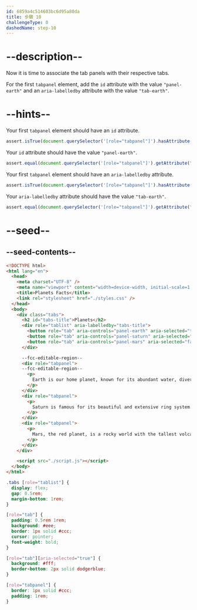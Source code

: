 ```yaml
---
id: 6859a4c514603bc6d95a80da
title: 步驟 10
challengeType: 0
dashedName: step-10
---
```


# --description--

Now it is time to associate the tab panels with their respective tabs.

For the first `tabpanel` element, add the `id` attribute with the value `"panel-earth"` and an `aria-labelledby` attribute with the value `"tab-earth"`.

# --hints--

Your first `tabpanel` element should have an `id` attribute.

```js
assert.isTrue(document.querySelector('[role="tabpanel"]').hasAttribute("id"));
```

Your `id` attribute should have the value `"panel-earth"`.

```js
assert.equal(document.querySelector('[role="tabpanel"]').getAttribute("id"), "panel-earth");
```

Your first `tabpanel` element should have an `aria-labelledby` attribute.

```js
assert.isTrue(document.querySelector('[role="tabpanel"]').hasAttribute("aria-labelledby"));
```

Your `aria-labelledby` attribute should have the value `"tab-earth"`.

```js
assert.equal(document.querySelector('[role="tabpanel"]').getAttribute("aria-labelledby"), "tab-earth");
```

# --seed--

## --seed-contents--

```html
<!DOCTYPE html>
<html lang="en">
  <head>
    <meta charset="UTF-8" />
    <meta name="viewport" content="width=device-width, initial-scale=1.0" />
    <title>Planets Facts</title>
    <link rel="stylesheet" href="./styles.css" />
  </head>
  <body>
    <div class="tabs">
      <h2 id="tabs-title">Planets</h2>
      <div role="tablist" aria-labelledby="tabs-title">
        <button role="tab" aria-controls="panel-earth" aria-selected="true" id="tab-earth">🌍 Earth</button>
        <button role="tab" aria-controls="panel-saturn" aria-selected="false" id="tab-saturn">🪐 Saturn</button>
        <button role="tab" aria-controls="panel-mars" aria-selected="false" id="tab-mars">🔴 Mars</button>
      </div>

      --fcc-editable-region--
      <div role="tabpanel">
      --fcc-editable-region--
        <p>
          Earth is our home planet, known for its abundant water, diverse ecosystems, and life-supporting atmosphere. It's the only planet in the solar system known to harbor life.
        </p>
      </div>
      <div role="tabpanel">
        <p>
          Saturn is famous for its beautiful and extensive ring system made of ice and rock particles. It's a gas giant with dozens of moons orbiting it.
        </p>
      </div>
      <div role="tabpanel">
        <p>
          Mars, the red planet, is a rocky world with the tallest volcano and deepest canyon in the solar system. It's a key focus for exploration in the search for past or present life.
        </p>
      </div>
    </div>

    <script src="./script.js"></script>
  </body>
</html>
```

```css
.tabs [role="tablist"] {
  display: flex;
  gap: 0.5rem;
  margin-bottom: 1rem;
}

[role="tab"] {
  padding: 0.5rem 1rem;
  background: #eee;
  border: 1px solid #ccc;
  cursor: pointer;
  font-weight: bold;
}

[role="tab"][aria-selected="true"] {
  background: #fff;
  border-bottom: 2px solid dodgerblue;
}

[role="tabpanel"] {
  border: 1px solid #ccc;
  padding: 1rem;
}
```
